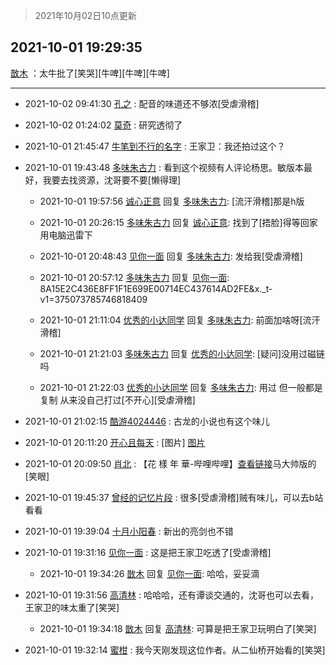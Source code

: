 > 2021年10月02日10点更新
<link rel="stylesheet" href="https://cdn.jsdelivr.net/gh/taotie6/sampleJSON@main/css/photo_show.css">
<meta name="referrer" content="no-referrer" />


 ## 2021-10-01 19:29:35 

 [㪚木](https://www.coolapk.com/feed/30394409?shareKey=ZWVlYWVmMTkxZjE4NjE1NmY3YzU~) ：太牛批了[笑哭][牛啤][牛啤][牛啤] 

<div class="album">
</div>

 ------- 

- 2021-10-02 09:41:30 [孔之](uid=2621308) : 配音的味道还不够浓[受虐滑稽] 

- 2021-10-02 01:24:02 [莫奇](uid=131936) : 研究透彻了 

- 2021-10-01 21:45:47 [牛笔到不行的名字](uid=2374460) : 王家卫：我还拍过这个？ 

- 2021-10-01 19:43:48 [多味朱古力](uid=1614110) : 看到这个视频有人评论杨思。敏版本最好，我要去找资源，沈哥要不要[懒得理] 

    - 2021-10-01 19:57:56 [诚心正意](uid=702743) 回复 [多味朱古力](uid=1614110): [流汗滑稽]那是h版 

    - 2021-10-01 20:26:15 [多味朱古力](uid=1614110) 回复 [诚心正意](uid=702743): 找到了[捂脸]得等回家用电脑迅雷下 

    - 2021-10-01 20:48:43 [见你一面](uid=598942) 回复 [多味朱古力](uid=1614110): 发给我[受虐滑稽] 

    - 2021-10-01 20:57:12 [多味朱古力](uid=1614110) 回复 [见你一面](uid=598942): 8A15E2C436E8FF1F1E699E00714EC437614AD2FE&amp;x._t-v1=375073785746818409 

    - 2021-10-01 21:11:04 [优秀的小达同学](uid=3114536) 回复 [多味朱古力](uid=1614110): 前面加啥呀[流汗滑稽] 

    - 2021-10-01 21:21:03 [多味朱古力](uid=1614110) 回复 [优秀的小达同学](uid=3114536): [疑问]没用过磁链吗 

    - 2021-10-01 21:22:03 [优秀的小达同学](uid=3114536) 回复 [多味朱古力](uid=1614110): 用过 但一般都是复制 从来没自己打过[不开心][受虐滑稽] 

- 2021-10-01 21:02:15 [酷游4024446](uid=4024446) : 古龙的小说也有这个味儿 

- 2021-10-01 20:11:20 [开心且每天](uid=1578393) : [图片] [图片](http://image.coolapk.com/feed/2021/1001/20/1578393_f6601243_0278_2768@1080x2400.jpeg)

- 2021-10-01 20:09:50 [肖北](uid=1156293) : 【花 樣 年 華-哔哩哔哩】<a class="feed-link-url" href="https://b23.tv/KpYEfk" title="https://b23.tv/KpYEfk" target="_blank" rel="nofollow">查看链接</a>马大帅版的[笑眼] 

- 2021-10-01 19:45:37 [曾经的记忆片段](uid=2703645) : 很多[受虐滑稽]贼有味儿，可以去b站看看 

- 2021-10-01 19:39:04 [十月小阳春](uid=942542) : 新出的亮剑也不错 

- 2021-10-01 19:31:16 [见你一面](uid=598942) : 这是把王家卫吃透了[受虐滑稽] 

    - 2021-10-01 19:34:26 [㪚木](uid=1081091) 回复 [见你一面](uid=598942): 哈哈，妥妥滴 

- 2021-10-01 19:31:56 [高清林](uid=8114305) : 哈哈哈，还有谭谈交通的，沈哥也可以去看，王家卫的味太重了[笑哭] 

    - 2021-10-01 19:34:18 [㪚木](uid=1081091) 回复 [高清林](uid=8114305): 可算是把王家卫玩明白了[笑哭] 

- 2021-10-01 19:32:14 [蜜柑](uid=1097842) : 我今天刚发现这位作者。从二仙桥开始看的[笑哭] 

